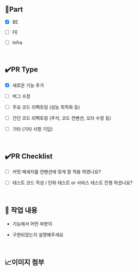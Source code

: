 <!-- 제목 : convention: 기능명#issue 번호
  ex) [Feat] : pull request template #17-->

## 📝Part
- [x] BE
- [ ] FE
- [ ] Infra

  <br/>

## ✔️PR Type
- [x] 새로운 기능 추가
- [ ] 버그 수정
- [ ] 주요 코드 리펙토링 (성능 최적화 등)
- [ ] 간단 코드 리펙토링 (주석, 코드 컨벤션, 오타 수정 등)
- [ ] 기타 (기타 사항 기입)

  <br/>

## ✔️PR Checklist
- [ ] 커밋 메세지를 컨벤션에 맞게 잘 적용 하였나요?
- [ ] 테스트 코드 작성 / 단위 테스트 or 서비스 테스트 진행 하셨나요?

  <br/>

## 🔎 작업 내용

<!--@{Issue번호} + Enter
ex) @17
이슈와 PR 연결을 위해 사용합니다!-->

- 기능에서 어떤 부분이
- 구현되었는지 설명해주세요

  <br/>

## 📈이미지 첨부